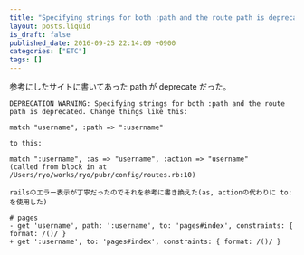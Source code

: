 ```yaml
---
title: "Specifying strings for both :path and the route path is deprecated."
layout: posts.liquid
is_draft: false
published_date: 2016-09-25 22:14:09 +0900
categories: ["ETC"]
tags: []
---
```


参考にしたサイトに書いてあった path が deprecate だった。

    DEPRECATION WARNING: Specifying strings for both :path and the route path is deprecated. Change things like this:

    match "username", :path => ":username"

    to this:

    match ":username", :as => "username", :action => "username"
    (called from block in at /Users/ryo/works/ryo/pubr/config/routes.rb:10)

    railsのエラー表示が丁寧だったのでそれを参考に書き換えた(as, actionの代わりに to: を使用した)

    # pages
    - get 'username', path: ':username', to: 'pages#index', constraints: { format: /()/ }
    + get ':username', to: 'pages#index', constraints: { format: /()/ }


